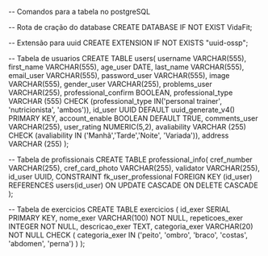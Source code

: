 -- Comandos para a tabela no postgreSQL

-- Rota de cração do database
CREATE DATABASE IF NOT EXIST VidaFit;

-- Extensão para uuid
CREATE EXTENSION IF NOT EXISTS "uuid-ossp";

-- Tabela de usuarios
CREATE TABLE users(
    username VARCHAR(555),
    first_name VARCHAR(555),
    age_user DATE,
    last_name VARCHAR(555),
    email_user VARCHAR(555),
    password_user VARCHAR(555),
    image VARCHAR(555),
    gender_user VARCHAR(255),
    problems_user VARCHAR(255),
    professional_confirm BOOLEAN,
    professional_type VARCHAR (555) CHECK (professional_type IN('personal trainer', 'nutricionista', 'ambos')),
    id_user UUID DEFAULT uuid_generate_v4() PRIMARY KEY,
    account_enable BOOLEAN DEFAULT TRUE,
    comments_user VARCHAR(255),
    user_rating NUMERIC(5,2),
    avaliability VARCHAR (255) CHECK (avaliability IN ('Manhã','Tarde','Noite', 'Variada')),
    address VARCHAR (255)
);

-- Tabela de profissionais
CREATE TABLE professional_info(
    cref_number VARCHAR(255),
    cref_card_photo VARCHAR(255),
    validator VARCHAR(255),
    id_user UUID,
    CONSTRAINT fk_user_professional
        FOREIGN KEY (id_user) REFERENCES users(id_user)
        ON UPDATE CASCADE
        ON DELETE CASCADE
);

-- Tabela de exercicios
CREATE TABLE exercicios (
    id_exer SERIAL PRIMARY KEY,
    nome_exer VARCHAR(100) NOT NULL,
    repeticoes_exer INTEGER NOT NULL,
    descricao_exer TEXT,
	categoria_exer VARCHAR(20) NOT NULL CHECK (
        categoria_exer IN ('peito', 'ombro', 'braco', 'costas', 'abdomen', 'perna')
    )
);